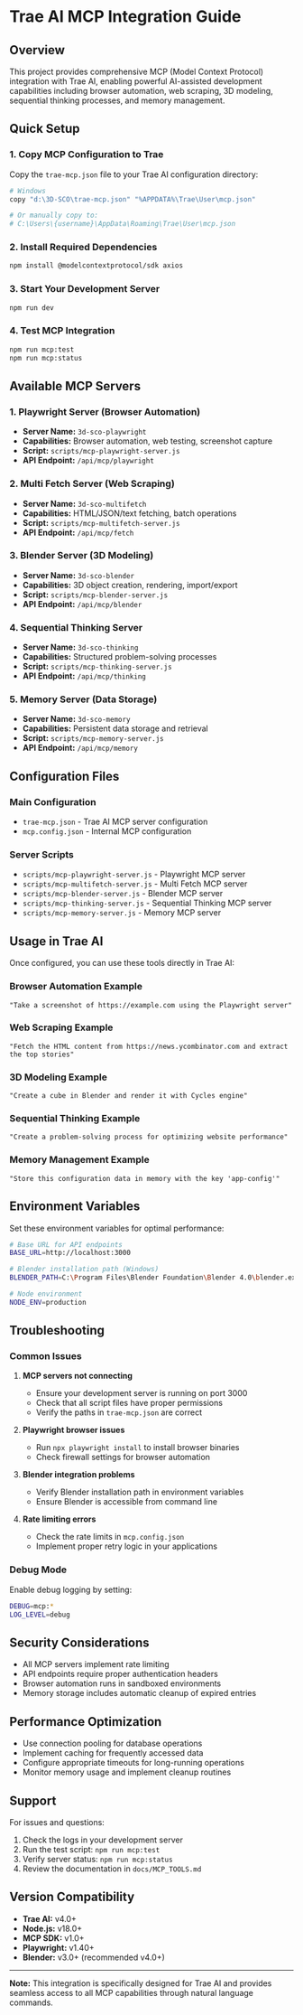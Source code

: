 # Trae AI MCP Integration Guide

## Overview

This project provides comprehensive MCP (Model Context Protocol) integration with Trae AI, enabling powerful AI-assisted development capabilities including browser automation, web scraping, 3D modeling, sequential thinking processes, and memory management.

## Quick Setup

### 1. Copy MCP Configuration to Trae

Copy the `trae-mcp.json` file to your Trae AI configuration directory:

```bash
# Windows
copy "d:\3D-SCO\trae-mcp.json" "%APPDATA%\Trae\User\mcp.json"

# Or manually copy to:
# C:\Users\{username}\AppData\Roaming\Trae\User\mcp.json
```

### 2. Install Required Dependencies

```bash
npm install @modelcontextprotocol/sdk axios
```

### 3. Start Your Development Server

```bash
npm run dev
```

### 4. Test MCP Integration

```bash
npm run mcp:test
npm run mcp:status
```

## Available MCP Servers

### 1. Playwright Server (Browser Automation)
- **Server Name:** `3d-sco-playwright`
- **Capabilities:** Browser automation, web testing, screenshot capture
- **Script:** `scripts/mcp-playwright-server.js`
- **API Endpoint:** `/api/mcp/playwright`

### 2. Multi Fetch Server (Web Scraping)
- **Server Name:** `3d-sco-multifetch`
- **Capabilities:** HTML/JSON/text fetching, batch operations
- **Script:** `scripts/mcp-multifetch-server.js`
- **API Endpoint:** `/api/mcp/fetch`

### 3. Blender Server (3D Modeling)
- **Server Name:** `3d-sco-blender`
- **Capabilities:** 3D object creation, rendering, import/export
- **Script:** `scripts/mcp-blender-server.js`
- **API Endpoint:** `/api/mcp/blender`

### 4. Sequential Thinking Server
- **Server Name:** `3d-sco-thinking`
- **Capabilities:** Structured problem-solving processes
- **Script:** `scripts/mcp-thinking-server.js`
- **API Endpoint:** `/api/mcp/thinking`

### 5. Memory Server (Data Storage)
- **Server Name:** `3d-sco-memory`
- **Capabilities:** Persistent data storage and retrieval
- **Script:** `scripts/mcp-memory-server.js`
- **API Endpoint:** `/api/mcp/memory`

## Configuration Files

### Main Configuration
- `trae-mcp.json` - Trae AI MCP server configuration
- `mcp.config.json` - Internal MCP configuration

### Server Scripts
- `scripts/mcp-playwright-server.js` - Playwright MCP server
- `scripts/mcp-multifetch-server.js` - Multi Fetch MCP server
- `scripts/mcp-blender-server.js` - Blender MCP server
- `scripts/mcp-thinking-server.js` - Sequential Thinking MCP server
- `scripts/mcp-memory-server.js` - Memory MCP server

## Usage in Trae AI

Once configured, you can use these tools directly in Trae AI:

### Browser Automation Example
```
"Take a screenshot of https://example.com using the Playwright server"
```

### Web Scraping Example
```
"Fetch the HTML content from https://news.ycombinator.com and extract the top stories"
```

### 3D Modeling Example
```
"Create a cube in Blender and render it with Cycles engine"
```

### Sequential Thinking Example
```
"Create a problem-solving process for optimizing website performance"
```

### Memory Management Example
```
"Store this configuration data in memory with the key 'app-config'"
```

## Environment Variables

Set these environment variables for optimal performance:

```bash
# Base URL for API endpoints
BASE_URL=http://localhost:3000

# Blender installation path (Windows)
BLENDER_PATH=C:\Program Files\Blender Foundation\Blender 4.0\blender.exe

# Node environment
NODE_ENV=production
```

## Troubleshooting

### Common Issues

1. **MCP servers not connecting**
   - Ensure your development server is running on port 3000
   - Check that all script files have proper permissions
   - Verify the paths in `trae-mcp.json` are correct

2. **Playwright browser issues**
   - Run `npx playwright install` to install browser binaries
   - Check firewall settings for browser automation

3. **Blender integration problems**
   - Verify Blender installation path in environment variables
   - Ensure Blender is accessible from command line

4. **Rate limiting errors**
   - Check the rate limits in `mcp.config.json`
   - Implement proper retry logic in your applications

### Debug Mode

Enable debug logging by setting:
```bash
DEBUG=mcp:*
LOG_LEVEL=debug
```

## Security Considerations

- All MCP servers implement rate limiting
- API endpoints require proper authentication headers
- Browser automation runs in sandboxed environments
- Memory storage includes automatic cleanup of expired entries

## Performance Optimization

- Use connection pooling for database operations
- Implement caching for frequently accessed data
- Configure appropriate timeouts for long-running operations
- Monitor memory usage and implement cleanup routines

## Support

For issues and questions:
1. Check the logs in your development server
2. Run the test script: `npm run mcp:test`
3. Verify server status: `npm run mcp:status`
4. Review the documentation in `docs/MCP_TOOLS.md`

## Version Compatibility

- **Trae AI:** v4.0+
- **Node.js:** v18.0+
- **MCP SDK:** v1.0+
- **Playwright:** v1.40+
- **Blender:** v3.0+ (recommended v4.0+)

---

**Note:** This integration is specifically designed for Trae AI and provides seamless access to all MCP capabilities through natural language commands.